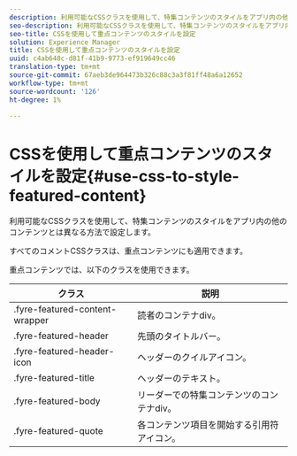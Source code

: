 ```yaml
---
description: 利用可能なCSSクラスを使用して、特集コンテンツのスタイルをアプリ内の他のコンテンツとは異なる方法で設定します。
seo-description: 利用可能なCSSクラスを使用して、特集コンテンツのスタイルをアプリ内の他のコンテンツとは異なる方法で設定します。
seo-title: CSSを使用して重点コンテンツのスタイルを設定
solution: Experience Manager
title: CSSを使用して重点コンテンツのスタイルを設定
uuid: c4ab648c-d81f-41b9-9773-ef919649cc46
translation-type: tm+mt
source-git-commit: 67aeb3de964473b326c88c3a3f81ff48a6a12652
workflow-type: tm+mt
source-wordcount: '126'
ht-degree: 1%

---
```



# CSSを使用して重点コンテンツのスタイルを設定{#use-css-to-style-featured-content}

利用可能なCSSクラスを使用して、特集コンテンツのスタイルをアプリ内の他のコンテンツとは異なる方法で設定します。

すべてのコメントCSSクラスは、重点コンテンツにも適用できます。

重点コンテンツでは、以下のクラスを使用できます。

| クラス | 説明 |
|---|---|
| .fyre-featured-content-wrapper | 読者のコンテナdiv。 |
| .fyre-featured-header | 先頭のタイトルバー。 |
| .fyre-featured-header-icon | ヘッダーのクイルアイコン。 |
| .fyre-featured-title | ヘッダーのテキスト。 |
| .fyre-featured-body | リーダーでの特集コンテンツのコンテナdiv。 |
| .fyre-featured-quote | 各コンテンツ項目を開始する引用符アイコン。 |

